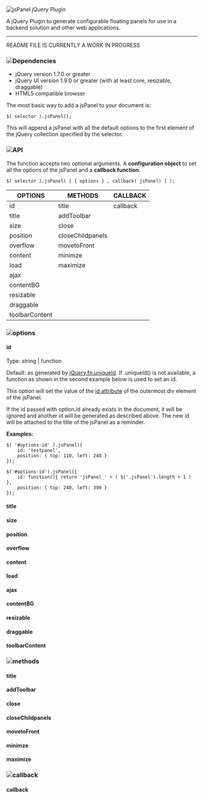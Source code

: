 ![jsPanel jQuery Plugin](https://github.com/Flyer53/jsPanel/raw/master/demopage/images/readme-header.jpg)

A jQuery Plugin to generate configurable floating panels for use in a backend solution and other web applications.

---

README FILE IS CURRENTLY A WORK IN PROGRESS

### ![Dependencies](https://github.com/Flyer53/jsPanel/raw/master/demopage/images/dependencies.jpg)
+ jQuery version 1.7.0 or greater
+ jQuery UI version 1.9.0 or greater (with at least core, resizable, draggable)
+ HTML5 compatible browser

The most basic way to add a jsPanel to your document is:

	$( selector ).jsPanel();

This will append a jsPanel with all the default options to the first element of the jQuery collection specified by the selector.

### ![API](https://github.com/Flyer53/jsPanel/raw/master/demopage/images/api.jpg)

The function accepts two optional arguments. A **configuration object** to set all the options of the jsPanel and a **callback function**.

	$( selector ).jsPanel( [ { options } , callback( jsPanel) ] );
	

| OPTIONS        | METHODS          | CALLBACK      |
| -------------- | ---------------- | ------------- |
| id             | title            | callback      |
| title          | addToolbar       |               |
| size           | close            |               |
| position       | closeChildpanels |               |
| overflow       | movetoFront      |               |
| content        | minimze          |               |
| load           | maximize         |               |
| ajax           |                  |               |
| contentBG      |                  |               |
| resizable      |                  |               |
| draggable      |                  |               |
| toolbarContent |                  |               |

### ![options](https://github.com/Flyer53/jsPanel/raw/master/demopage/images/options.jpg)

#### id ####
Type: string | function

Default: as generated by [jQuery.fn.uniqueId](http://api.jqueryui.com/uniqueId/). If .uniqueId() is not available, a function as shown in the second example below is used to set an id.

This option will set the value of the [id attribute](http://www.w3schools.com/tags/att_global_id.asp) of the outermost div element of the jsPanel.

If the id passed with option.id already exists in the document, it will be ignored and another id will be generated as described above. The new id will be attached to the title of the jsPanel as a reminder.

**Examples:**

	$( '#options-id' ).jsPanel({
		id: 'testpanel',
		position: { top: 110, left: 240 }
	});
	
	$('#options-id').jsPanel({
		id: function(){ return 'jsPanel_' + ( $('.jsPanel').length + 1 ) },
		position: { top: 240, left: 390 }
	});

#### title ####
#### size ####
#### position ####
#### overflow ####
#### content ####
#### load ####
#### ajax ####
#### contentBG ####
#### resizable ####
#### draggable ####
#### toolbarContent ####

### ![methods](https://github.com/Flyer53/jsPanel/raw/master/demopage/images/methods.jpg)

#### title ####
#### addToolbar ####
#### close ####
#### closeChildpanels ####
#### movetoFront ####
#### minimze ####
#### maximize ####

### ![callback](https://github.com/Flyer53/jsPanel/raw/master/demopage/images/callback.jpg)

#### callback ####